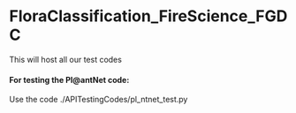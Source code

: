 # FloraClassification_FireScience_FGDC
This will host all our test codes

#### For testing the Pl@antNet code:
Use the code ./APITestingCodes/pl_ntnet_test.py 
